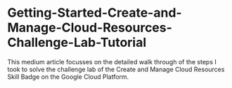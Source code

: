 # Getting-Started-Create-and-Manage-Cloud-Resources-Challenge-Lab-Tutorial
This medium article focusses on the detailed walk through of the steps I took to solve the challenge lab of the Create and Manage Cloud Resources Skill Badge on the Google Cloud Platform.
